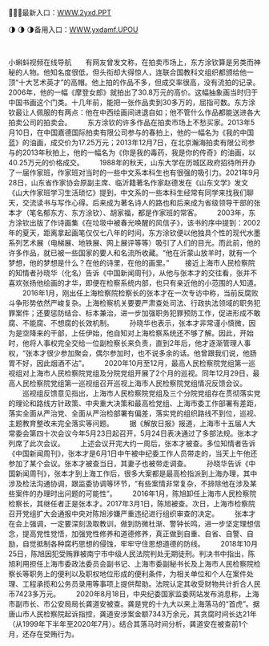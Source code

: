 <p>
	🥁🥁🥁最新入口：<a href="http://www.baidu.com/link?url=6MA2SWnO3Raqke39an_0PUxosM6ZrUGzi1BN9tNnlPW&wd">WWW.2yxd.PPT</a> 
	<p>
		🌗
🌗
🌗备用入口：<a href="http://www.baidu.com/link?url=6MA2SWnO3Raqke39an_0PUxosM6ZrUGzi1BN9tNnlPW&wd">WWW.yxdamf.UPOU</a> 
	</p>
	<p>
		<br />
	</p>
	<p>
		小蝌蚪视频在线导航　　有网友曾发文称，在拍卖市场上，东方涂钦算是另类而神秘的人物。他知名度很低，但头衔却大得惊人，连联合国教科文组织都颁给他一顶“十大艺术英才”的高帽。他上拍的作品不多，但成交率很高，没有流拍的记录。2006年，他的一幅《摩登女郎》就拍出了30.8万元的高价。这幅抽象画当时归于中国书画这个门类。十几年前，能把一张作品卖到30多万的，屈指可数。东方涂钦最让人佩服的有两点：他在中西绘画间进退自如；他不管什么作品都能送进各大拍卖公司的拍卖会。
　　东方涂钦的许多作品在拍卖市场上不愁买家。2013年5月10日，在中国嘉德国际拍卖有限公司参与的春拍上，他的一幅名为《我的中国蓝》的油画，成交价为17.25万元；2013年12月7日，在北京瀚海拍卖有限公司参与的2013年秋拍上，他的一幅名为《你是我的毒药，我是你的传奇》的油画，以40.25万元的价格成交。
　　1988年的秋天，山东大学在历城区政府招待所开办了一届作家班，作家班对当时的一些中文系本科生也有很强的吸引力。2021年9月28日，山东省作家协会原副主席、临沂籍著名作家赵德发在《山东文学》发文《山大作家班学习生活琐忆》提到，中文系的一些本科生经常有同学来找我们聊天，交流读书与写作心得。后来成为著名诗人的路也和后来成为省级领导干部的张本才（笔名郁东方、东方涂钦）、胡家福，都是作家班的常客。
　　2003年，东方涂钦出版了作诗画集《在垃圾中被春光唤醒的风信子》，该书的序中提到：2002年的夏天，距离拿起画笔仅仅七八年的时间，东方涂钦便以他独具个性的现代水墨系列艺术展（电梯展、地铁展、网上展评等等）吸引了人们的目光。而此前，他的许多作品，就已被一些国家的要人和名流所收藏。“他在沂蒙山放羊时，就有一个梦想，他的梦想是什么？在他的诗里，在他的画里。”
　　接近上海市人民检察院的知情者孙晓华（化名）告诉《中国新闻周刊》，从他与张本才的交往看，张并不喜欢张扬他绘画的才华，即便在检察系统内部，也只有亲近他的小范围的人知道。
　　2016年1月，刚出任上海检察院检察长的张本才在一次专访中称，当前反腐败斗争形势依然严峻复杂。上海检察机关要要严肃查处司法、行政执法领域的职务犯罪案件；还要惩防结合、标本兼治，进一步加强职务犯罪预防工作，促进形成不敢腐、不能腐、不想腐的长效机制。
　　孙晓华也表示，张本才非常谨小慎微，因为是空降来的干部，上任伊始，他自知对上海检察系统还不够了解。因此，开始时，他将人事权完全交给一位副检察长来负责，直到2年后，他才逐渐管理人事权，“张本才很少参加聚会，偶尔参加时，也不说多余的话。他曾跟我们说，他肠胃不好，因此烟酒不沾”。
　　2020年10月至12月，最高人民检察院党组第一巡视组对上海市人民检察院党组及分院党组开展了2个月的巡视。同年12月29日，最高人民检察院党组第一巡视组召开巡视上海市人民检察院党组情况反馈会议。
　　巡视组反馈意见指出，上海市人民检察院党组及三个分院党组存在贯彻落实党的理论和路线方针政策、中央重大决策和最高检党组、上海市委工作部署有差距，落实全面从严治党、全面从严治检部署有偏差，落实党的组织路线不到位，巡视、主题教育整改未完全落实等问题。
　　据《解放日报》报道，上海市十五届人大常委会第四十次会议今年5月23日起召开，5月24日表决通过了多部法规。张本才列席了此次会议。
　　上述会议开完大约一周后，张本才被查。多位知情者告诉《中国新闻周刊》，张本才是6月1日中午被中纪委工作人员带走的，当天上午他还参加了某个会议。张本才被查当日，其妻子也被带走调查。
　　孙晓华告诉《中国新闻周刊》，张本才到上海工作后，很多大案都是最高检指派到上海办理，其中涉及检法沟通协调，跟监委协调等环节，“有些案情非常复杂，不排除他在涉及某些案件的办理时出问题的可能性”。
　　2016年1月，陈旭卸任上海市人民检察院检察长，其继任者正是张本才。2017年3月1日，陈旭被查。次日，上海市检察院召开党组扩大会通报中央对陈旭涉嫌严重违纪进行组织审查的决定。
　　张本才在会上强调，一定要深刻汲取教训，做到防微杜渐、警钟长鸣，进一步坚定理想信念，提高党性觉悟，加强党性修养和道德修养，真正做到自重、自省、自警、自励，自觉抵制各种腐朽思想的侵蚀，牢牢守住思想道德的防线。
　　2018年10月25日，陈旭因犯受贿罪被南宁市中级人民法院判处无期徒刑。判决书中指出，陈旭利用担任上海市委政法委员会副书记、上海市委副秘书长及上海市人民检察院检察长等职务上的便利以及职权地位形成的便利条件，为相关单位和个人在案件处理、工程承揽和公务员录用等事项上提供帮助。法院认定其收受财物共计折合人民币7423多万元。
　　2020年8月18日，中央纪委国家监委网站发布消息称，上海市副市长、市公安局局长龚道安被查。龚是党的十九大以来上海落马的“首虎”。据唐山市人民检察院起诉指控，龚道安涉案金额7343万余元，其贪腐时间长达21年（从1999年下半年至2020年7月）。结合其落马时间分析，龚道安在被查前1个月，还存在受贿行为。
	</p>
